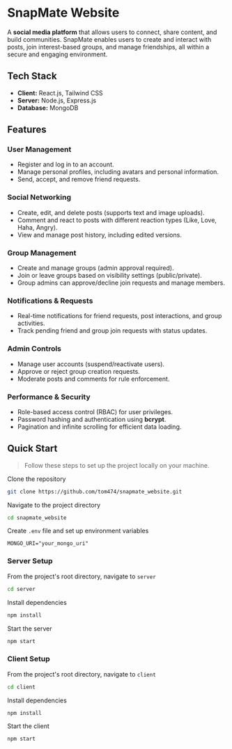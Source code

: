 # SnapMate Website  

A **social media platform** that allows users to connect, share content, and build communities. SnapMate enables users to create and interact with posts, join interest-based groups, and manage friendships, all within a secure and engaging environment.

## Tech Stack  

- **Client:** React.js, Tailwind CSS  
- **Server:** Node.js, Express.js  
- **Database:** MongoDB  

## Features  

### User Management  
- Register and log in to an account.  
- Manage personal profiles, including avatars and personal information.  
- Send, accept, and remove friend requests.  

### Social Networking  
- Create, edit, and delete posts (supports text and image uploads).  
- Comment and react to posts with different reaction types (Like, Love, Haha, Angry).  
- View and manage post history, including edited versions.  

### Group Management  
- Create and manage groups (admin approval required).  
- Join or leave groups based on visibility settings (public/private).  
- Group admins can approve/decline join requests and manage members.  

### Notifications & Requests  
- Real-time notifications for friend requests, post interactions, and group activities.  
- Track pending friend and group join requests with status updates.  

### Admin Controls  
- Manage user accounts (suspend/reactivate users).  
- Approve or reject group creation requests.  
- Moderate posts and comments for rule enforcement.  

### Performance & Security  
- Role-based access control (RBAC) for user privileges.  
- Password hashing and authentication using **bcrypt**.  
- Pagination and infinite scrolling for efficient data loading.  

## Quick Start

> Follow these steps to set up the project locally on your machine.

Clone the repository

```bash
git clone https://github.com/tom474/snapmate_website.git
```

Navigate to the project directory

```bash
cd snapmate_website
```

Create `.env` file and set up environment variables

```
MONGO_URI="your_mongo_uri"
```

### Server Setup

From the project's root directory, navigate to `server`

```bash
cd server
```

Install dependencies

```bash
npm install
```

Start the server
```bash
npm start
```

### Client Setup

From the project's root directory, navigate to `client`

```bash
cd client
```

Install dependencies

```bash
npm install
```

Start the client
```bash
npm start
```